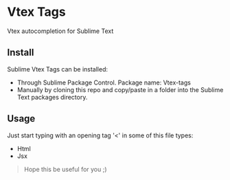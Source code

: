 # Vtex Tags

Vtex autocompletion for Sublime Text

## Install

Sublime Vtex Tags can be installed:
- Through Sublime Package Control. Package name: Vtex-tags
- Manually by cloning this repo and copy/paste in a folder into the Sublime Text packages directory.

## Usage

Just start typing with an opening tag '<' in some of this file types:
- Html
- Jsx

> Hope this be useful for you ;)